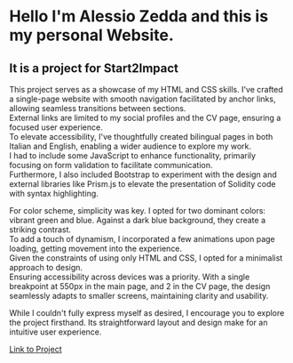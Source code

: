 <h1>Hello I'm Alessio Zedda and this is my personal Website.</h1>
<h2>It is a project for Start2Impact</h2>
<p>This project serves as a showcase of my HTML and CSS skills. I've crafted a single-page website with smooth navigation facilitated by anchor links, allowing seamless transitions between sections.<br/>
  External links are limited to my social profiles and the CV page, ensuring a focused user experience.<br/>
To elevate accessibility, I've thoughtfully created bilingual pages in both Italian and English, enabling a wider audience to explore my work.<br/>
I had to include some JavaScript to enhance functionality, primarily focusing on form validation to facilitate communication.<br/>
Furthermore, I also included Bootstrap to experiment with the design and external libraries like Prism.js to elevate the presentation of Solidity code with syntax highlighting.</p>
<p>For color scheme, simplicity was key. I opted for two dominant colors: vibrant green and  blue. Against a dark blue background, they create a striking contrast.<br/>
  To add a touch of dynamism, I incorporated a few animations upon page loading, getting movement into the experience.<br/>
Given the constraints of using only HTML and CSS, I opted for a minimalist approach to design.<br/>
Ensuring accessibility across devices was a priority. With a single breakpoint at 550px in the main page, and 2 in the CV page, the design seamlessly adapts to smaller screens, maintaining clarity and usability.</p>
<p>While I couldn't fully express myself as desired, I encourage you to explore the project firsthand. Its straightforward layout and design make for an intuitive user experience.</p>
<a href="https://alessio0000.github.io/Progetto-HTML-e-CSS-di-Alessio-Zedda/" target="_blank">Link to Project</a>
